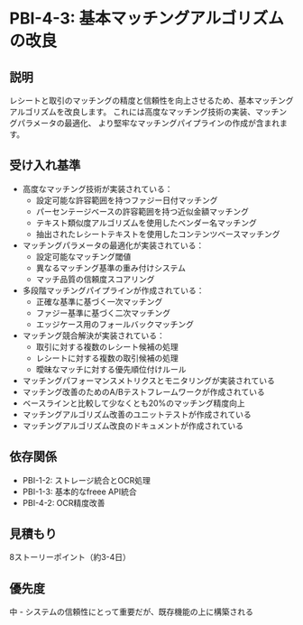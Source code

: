 # PBI-4-3: 基本マッチングアルゴリズムの改良

## 説明

レシートと取引のマッチングの精度と信頼性を向上させるため、基本マッチングアルゴリズムを改良します。
これには高度なマッチング技術の実装、マッチングパラメータの最適化、
より堅牢なマッチングパイプラインの作成が含まれます。

## 受け入れ基準

- 高度なマッチング技術が実装されている：
  - 設定可能な許容範囲を持つファジー日付マッチング
  - パーセンテージベースの許容範囲を持つ近似金額マッチング
  - テキスト類似度アルゴリズムを使用したベンダー名マッチング
  - 抽出されたレシートテキストを使用したコンテンツベースマッチング
- マッチングパラメータの最適化が実装されている：
  - 設定可能なマッチング閾値
  - 異なるマッチング基準の重み付けシステム
  - マッチ品質の信頼度スコアリング
- 多段階マッチングパイプラインが作成されている：
  - 正確な基準に基づく一次マッチング
  - ファジー基準に基づく二次マッチング
  - エッジケース用のフォールバックマッチング
- マッチング競合解決が実装されている：
  - 取引に対する複数のレシート候補の処理
  - レシートに対する複数の取引候補の処理
  - 曖昧なマッチに対する優先順位付けルール
- マッチングパフォーマンスメトリクスとモニタリングが実装されている
- マッチング改善のためのA/Bテストフレームワークが作成されている
- ベースラインと比較して少なくとも20%のマッチング精度向上
- マッチングアルゴリズム改善のユニットテストが作成されている
- マッチングアルゴリズム改良のドキュメントが作成されている

## 依存関係

- PBI-1-2: ストレージ統合とOCR処理
- PBI-1-3: 基本的なfreee API統合
- PBI-4-2: OCR精度改善

## 見積もり

8ストーリーポイント（約3-4日）

## 優先度

中 - システムの信頼性にとって重要だが、既存機能の上に構築される
